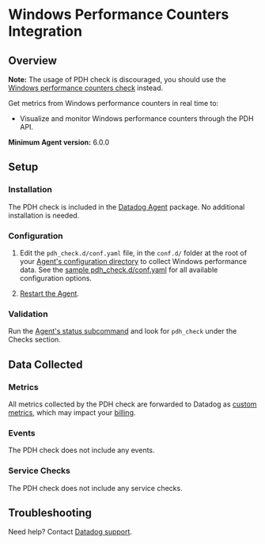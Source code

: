 # Windows Performance Counters Integration

## Overview

**Note:** The usage of PDH check is discouraged, you should use the [Windows performance counters check][8] instead.

Get metrics from Windows performance counters in real time to:

- Visualize and monitor Windows performance counters through the PDH API.

**Minimum Agent version:** 6.0.0

## Setup

### Installation

The PDH check is included in the [Datadog Agent][1] package. No additional installation is needed.

### Configuration

1. Edit the `pdh_check.d/conf.yaml` file, in the `conf.d/` folder at the root of your [Agent's configuration directory][2] to collect Windows performance data. See the [sample pdh_check.d/conf.yaml][3] for all available configuration options.

2. [Restart the Agent][4].

### Validation

Run the [Agent's status subcommand][5] and look for `pdh_check` under the Checks section.

## Data Collected

### Metrics

All metrics collected by the PDH check are forwarded to Datadog as [custom metrics][6], which may impact your [billing][7].

### Events

The PDH check does not include any events.

### Service Checks

The PDH check does not include any service checks.

## Troubleshooting

Need help? Contact [Datadog support][9].

[1]: /account/settings/agent/latest
[2]: https://docs.datadoghq.com/agent/guide/agent-configuration-files/#agent-configuration-directory
[3]: https://github.com/DataDog/integrations-core/blob/master/pdh_check/datadog_checks/pdh_check/data/conf.yaml.example
[4]: https://docs.datadoghq.com/agent/guide/agent-commands/#restart-the-agent
[5]: https://docs.datadoghq.com/agent/guide/agent-commands/#agent-status-and-information
[6]: https://docs.datadoghq.com/developers/metrics/custom_metrics/
[7]: https://docs.datadoghq.com/account_management/billing/custom_metrics/
[8]: https://docs.datadoghq.com/integrations/windows_performance_counters/
[9]: https://docs.datadoghq.com/help/

